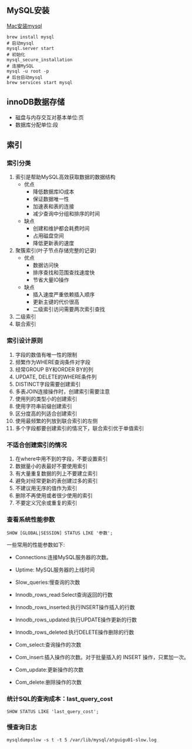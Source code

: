## MySQL安装

[Mac安装mysql](https://blog.csdn.net/w605283073/article/details/80417866)

```shell
brew install mysql
# 启动mysql
mysql.server start
# 初始化
mysql_secure_installation
# 连接MySQL
mysql -u root -p
# 后台启动mysql
brew services start mysql
```

## innoDB数据存储
* 磁盘与内存交互对基本单位:页
* 数据库分配单位:段

## 索引

### 索引分类

1. 索引是帮助MySQL高效获取数据的数据结构
   * 优点
       * 降低数据库IO成本
       * 保证数据唯一性
       * 加速表和表的连接
       * 减少查询中分组和排序的时间
   * 缺点
       * 创建和维护都会耗费时间
       * 占用磁盘空间
       * 降低更新表的速度
2. 聚簇索引(叶子节点存储完整的记录)
	* 优点
       * 数据访问快
       * 排序查找和范围查找速度快
       * 节省大量IO操作
	* 缺点
       * 插入速度严重依赖插入顺序
       * 更新主键的代价很高
       * 二级索引访问需要两次索引查找
3. 二级索引
4. 联合索引

### 索引设计原则

1. 字段的数值有唯一性的限制
2. 频繁作为WHERE查询条件对字段
3. 经常GROUP BY和ORDER BY的列
4. UPDATE, DELETE的WHERE条件列
5. DISTINCT字段需要创建索引
6. 多表JOIN连接操作时，创建索引需要注意
7. 使用列的类型小的创建索引
8. 使用字符串前缀创建索引
9. 区分度高的列适合创建索引
10. 使用最频繁的列放到联合索引的左侧
11. 多个字段都要创建索引的情况下，联合索引优于单值索引

### 不适合创建索引的情况

1. 在where中用不到的字段，不要设置索引
2. 数据量小的表最好不要使用索引
3. 有大量重复数据的列上不要建立索引
4. 避免对经常更新的表创建过多的索引
5. 不建议用无序的值作为索引
6. 删除不再使用或者很少使用的索引
7. 不要定义冗余或重复的索引

### 查看系统性能参数

```mysql
SHOW [GLOBAL|SESSION] STATUS LIKE '参数';
```

一些常用的性能参数如下: 

* Connections:连接MySQL服务器的次数。

*  Uptime: MySQL服务器的上线时间

*  Slow_queries:慢查询的次数

*  Innodb_rows_read:Select查询返回的行数 

*  Innodb_rows_inserted:执行INSERT操作插入的行数 

*  Innodb_rows_updated:执行UPDATE操作更新的行数 

*  Innodb_rows_deleted:执行DELETE操作删除的行数 

*  Com_select:查询操作的次数

*  Com_insert:插入操作的次数。对于批量插入的 INSERT 操作，只累加一次。 

*  Com_update:更新操作的次数

*  Com_delete:删除操作的次数

### 统计SQL的查询成本：last_query_cost

```mysql
SHOW STATUS LIKE 'last_query_cost';
```

### 慢查询日志

```shell
mysqldumpslow -s t -t 5 /var/lib/mysql/atguigu01-slow.log
```

### 













